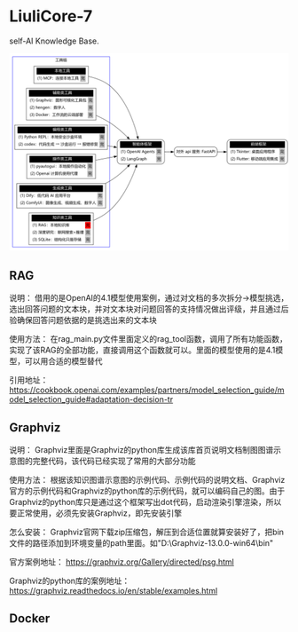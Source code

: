 # LiuliCore-7
self-AI Knowledge Base.

![](知识图谱.png)

## RAG
说明：  借用的是OpenAI的4.1模型使用案例，通过对文档的多次拆分→模型挑选，选出回答问题的文本块，并对文本块对问题回答的支持情况做出评级，并且通过后验确保回答问题依据的是挑选出来的文本块

使用方法：  在rag_main.py文件里面定义的rag_tool函数，调用了所有功能函数，实现了该RAG的全部功能，直接调用这个函数就可以。里面的模型使用的是4.1模型，可以用合适的模型替代

引用地址：  https://cookbook.openai.com/examples/partners/model_selection_guide/model_selection_guide#adaptation-decision-tr

## Graphviz
说明： Graphviz里面是Graphviz的python库生成该库首页说明文档制图图谱示意图的完整代码，该代码已经实现了常用的大部分功能

使用方法： 根据该知识图谱示意图的示例代码、示例代码的说明文档、Graphviz官方的示例代码和Graphviz的python库的示例代码，就可以编码自己的图。由于Graphviz的python库只是通过这个框架写出dot代码，启动渲染引擎渲染，所以要正常使用，必须先安装Graphviz，即先安装引擎

怎么安装： Graphviz官网下载zip压缩包，解压到合适位置就算安装好了，把bin文件的路径添加到环境变量的path里面。如"D:\Graphviz-13.0.0-win64\bin"

官方案例地址：  https://graphviz.org/Gallery/directed/psg.html

Graphviz的python库的案例地址：  https://graphviz.readthedocs.io/en/stable/examples.html

## Docker
